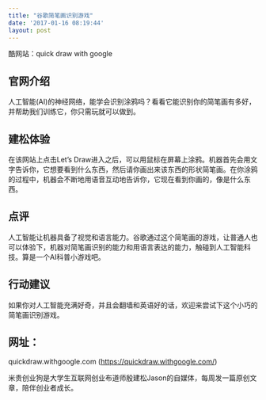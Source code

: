 ```yaml
---
title: "谷歌简笔画识别游戏"
date: '2017-01-16 08:19:44'
layout: post
---
```

酷网站：quick draw with google
## 官网介绍
人工智能(AI)的神经网络，能学会识别涂鸦吗？看看它能识别你的简笔画有多好，并帮助我们训练它，你只需玩就可以做到。
## 建松体验
在该网站上点击Let’s Draw进入之后，可以用鼠标在屏幕上涂鸦。机器首先会用文字告诉你，它想要看到什么东西，然后请你画出来该东西的形状简笔画。在你涂鸦的过程中，机器会不断地用语音互动地告诉你，它现在看到你画的，像是什么东西。
## 点评
人工智能让机器具备了视觉和语言能力。谷歌通过这个简笔画的游戏，让普通人也可以体验下，机器对简笔画识别的能力和用语言表达的能力，触碰到人工智能科技。算是一个AI科普小游戏吧。
## 行动建议
如果你对人工智能充满好奇，并且会翻墙和英语好的话，欢迎来尝试下这个小巧的简笔画识别游戏。
## 网址：
quickdraw.withgoogle.com (https://quickdraw.withgoogle.com/)

米贵创业狗是大学生互联网创业布道师殷建松Jason的自媒体，每周发一篇原创文章，陪伴创业者成长。